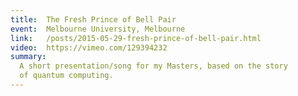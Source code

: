 ```yaml
---
title:  The Fresh Prince of Bell Pair
event:  Melbourne University, Melbourne 
link:   /posts/2015-05-29-fresh-prince-of-bell-pair.html
video:  https://vimeo.com/129394232
summary:
  A short presentation/song for my Masters, based on the story
  of quantum computing.
---
```


